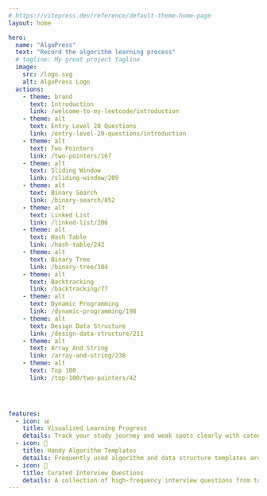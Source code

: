 ```yaml
---
# https://vitepress.dev/reference/default-theme-home-page
layout: home

hero:
  name: "AlgoPress"
  text: "Record the algorithm learning process"
  # tagline: My great project tagline
  image:
    src: /logo.svg
    alt: AlgoPress Logo
  actions:
    - theme: brand
      text: Introduction
      link: /welcome-to-my-leetcode/introduction
    - theme: alt
      text: Entry Level 20 Questions
      link: /entry-level-20-questions/introduction
    - theme: alt
      text: Two Pointers
      link: /two-pointers/167
    - theme: alt
      text: Sliding Window
      link: /sliding-window/209
    - theme: alt
      text: Binary Search
      link: /binary-search/852
    - theme: alt
      text: Linked List
      link: /linked-list/206
    - theme: alt
      text: Hash Table
      link: /hash-table/242
    - theme: alt
      text: Binary Tree
      link: /binary-tree/104
    - theme: alt
      text: Backtracking
      link: /backtracking/77
    - theme: alt
      text: Dynamic Programming
      link: /dynamic-programming/198
    - theme: alt
      text: Design Data Structure
      link: /design-data-structure/211
    - theme: alt
      text: Array And String
      link: /array-and-string/238
    - theme: alt
      text: Top 100
      link: /top-100/two-pointers/42

    


features:
  - icon: 📊
    title: Visualized Learning Progress
    details: Track your study journey and weak spots clearly with categorized problems and progress markers.
  - icon: 🧩
    title: Handy Algorithm Templates
    details: Frequently used algorithm and data structure templates are provided for quick reference and reuse.
  - icon: 💼
    title: Curated Interview Questions
    details: A collection of high-frequency interview questions from top tech companies to help you prepare efficiently.
---
```



